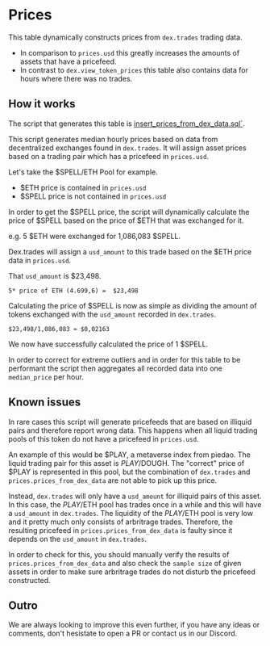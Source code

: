 # Prices

This table dynamically constructs prices from `dex.trades` trading data.

* In comparison to `prices.usd` this greatly increases the amounts of assets that have a pricefeed.
* In contrast to `dex.view_token_prices` this table also contains data for hours where there was no trades.


## How it works

The script that generates this table is [insert_prices_from_dex_data.sql`](https://github.com/duneanalytics/abstractions/blob/master/ethereum/prices/insert_prices_from_dex_data.sql).

This script generates median hourly prices based on data from decentralized exchanges found in `dex.trades`.
It will assign asset prices based on a trading pair which has a pricefeed in `prices.usd`.

Let's take the $SPELL/ETH Pool for example.

- $ETH price is contained in `prices.usd`
- $SPELL price is not contained in `prices.usd`

In order to get the $SPELL price, the script will dynamically calculate the price of $SPELL based on the price of $ETH that was exchanged for it.

e.g. 5 $ETH were exchanged for 1,086,083 $SPELL.

Dex.trades will assign a `usd_amount` to this trade based on the $ETH price data in `prices.usd`.

That `usd_amount` is $23,498.

`5* price of ETH (4.699,6) =  $23,498`

Calculating the price of $SPELL is now as simple as dividing the amount of tokens exchanged with the `usd_amount` recorded in `dex.trades`.

`$23,498/1,086,083 ≈ $0,02163`

We now have successfully calculated the price of 1 $SPELL.

In order to correct for extreme outliers and in order for this table to be performant the script then aggregates all recorded data into one `median_price` per hour.

## Known issues

In rare cases this script will generate pricefeeds that are based on illiquid pairs and therefore report wrong data.
This happens when all liquid trading pools of this token do not have a pricefeed in `prices.usd`.

An example of this would be $PLAY, a metaverse index from piedao.
The liquid trading pair for this asset is $PLAY/$DOUGH. The "correct" price of $PLAY is represented in this pool, but the combination of `dex.trades` and `prices.prices_from_dex_data` are not able to pick up this price.

Instead, `dex.trades` will only have a `usd_amount` for illiquid pairs of this asset. 
In this case, the $PLAY/$ETH pool has trades once in a while and this will have a `usd_amount` in `dex.trades`. The liquidity of the  $PLAY/$ETH pool is very low and it pretty much only consists of arbritrage trades.
Therefore, the resulting pricefeed in `prices.prices_from_dex_data` is faulty since it depends on the `usd_amount` in `dex.trades`.

In order to check for this, you should manually verify the results of `prices.prices_from_dex_data` and also check the `sample size` of given assets in order to make sure arbritrage trades do not disturb the pricefeed constructed.

## Outro

We are always looking to improve this even further, if you have any ideas or comments, don't hesistate to open a PR or contact us in our Discord.